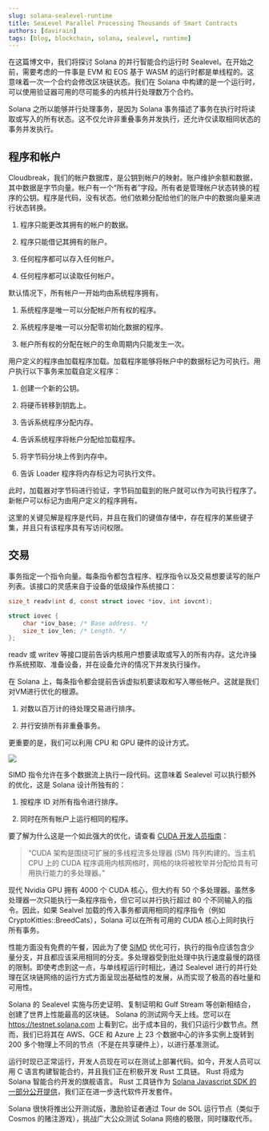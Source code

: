 ```yaml
---
slug: solana-sealevel-runtime
title: SeaLevel Parallel Processing Thousands of Smart Contracts
authors: [davirain]
tags: [blog, blockchain, solana, sealevel, runtime]
---
```


在这篇博文中，我们将探讨 Solana 的并行智能合约运行时 Sealevel。在开始之前，需要考虑的一件事是 EVM 和 EOS 基于 WASM 的运行时都是单线程的。这意味着一次一个合约会修改区块链状态。我们在 Solana 中构建的是一个运行时，可以使用验证器可用的尽可能多的内核并行处理数万个合约。

Solana 之所以能够并行处理事务，是因为 Solana 事务描述了事务在执行时将读取或写入的所有状态。这不仅允许非重叠事务并发执行，还允许仅读取相同状态的事务并发执行。

## 程序和帐户

Cloudbreak，我们的帐户数据库，是公钥到帐户的映射。账户维护余额和数据，其中数据是字节向量。帐户有一个“所有者”字段。所有者是管理帐户状态转换的程序的公钥。程序是代码，没有状态。他们依赖分配给他们的账户中的数据向量来进行状态转换。

1. 程序只能更改其拥有的帐户的数据。

2. 程序只能借记其拥有的账户。

3. 任何程序都可以存入任何帐户。

4. 任何程序都可以读取任何帐户。

默认情况下，所有帐户一开始均由系统程序拥有。

1. 系统程序是唯一可以分配帐户所有权的程序。

2. 系统程序是唯一可以分配零初始化数据的程序。

3. 帐户所有权的分配在帐户的生命周期内只能发生一次。

用户定义的程序由加载程序加载。加载程序能够将帐户中的数据标记为可执行。用户执行以下事务来加载自定义程序：

1. 创建一个新的公钥。

2. 将硬币转移到钥匙上。

3. 告诉系统程序分配内存。

4. 告诉系统程序将帐户分配给加载程序。

5. 将字节码分块上传到内存中。

6. 告诉 Loader 程序将内存标记为可执行文件。

此时，加载器对字节码进行验证，字节码加载到的账户就可以作为可执行程序了。新帐户可以标记为由用户定义的程序拥有。

这里的关键见解是程序是代码，并且在我们的键值存储中，存在程序的某些键子集，并且只有该程序具有写访问权限。

## 交易

事务指定一个指令向量。每条指令都包含程序、程序指令以及交易想要读写的账户列表。该接口的灵感来自于设备的低级操作系统接口：

```c
size_t readv(int d, const struct iovec *iov, int iovcnt);

struct iovec {
    char *iov_base; /* Base address. */
    size_t iov_len; /* Length. */
};
```

readv 或 writev 等接口提前告诉内核用户想要读取或写入的所有内存。这允许操作系统预取、准备设备，并在设备允许的情况下并发执行操作。


在 Solana 上，每条指令都会提前告诉虚拟机要读取和写入哪些帐户。这就是我们对VM进行优化的根源。

1. 对数以百万计的待处理交易进行排序。

2. 并行安排所有非重叠事务。

更重要的是，我们可以利用 CPU 和 GPU 硬件的设计方式。


![](https://miro.medium.com/v2/resize:fit:4800/format:webp/1*5CwncUtV3FwS3Gp91RGmSA.png)


SIMD 指令允许在多个数据流上执行一段代码。这意味着 Sealevel 可以执行额外的优化，这是 Solana 设计所独有的：

1. 按程序 ID 对所有指令进行排序。

2. 同时在所有帐户上运行相同的程序。

要了解为什么这是一个如此强大的优化，请查看 [CUDA 开发人员指南](https://docs.nvidia.com/cuda/)：

> “CUDA 架构是围绕可扩展的多线程流多处理器 (SM) 阵列构建的。当主机 CPU 上的 CUDA 程序调用内核网格时，网格的块将被枚举并分配给具有可用执行能力的多处理器。”

现代 Nvidia GPU 拥有 4000 个 CUDA 核心，但大约有 50 个多处理器。虽然多处理器一次只能执行一条程序指令，但它可以并行执行超过 80 个不同输入的指令。因此，如果 Sealvel 加载的传入事务都调用相同的程序指令（例如 CryptoKitties::BreedCats），Solana 可以在所有可用的 CUDA 核心上同时执行所有事务。

性能方面没有免费的午餐，因此为了使 [SIMD](https://en.wikipedia.org/wiki/SIMD) 优化可行，执行的指令应该包含少量分支，并且都应该采用相同的分支。多处理器受到批处理中执行速度最慢的路径的限制。即使考虑到这一点，与单线程运行时相比，通过 Sealevel 进行的并行处理在区块链网络的运行方式方面呈现出基础性的发展，从而实现了极高的吞吐量和可用性。


Solana 的 Sealevel 实施与历史证明、复制证明和 Gulf Stream 等创新相结合，创建了世界上性能最高的区块链。 Solana 的测试网今天上线。您可以在 https://testnet.solana.com 上看到它。出于成本目的，我们只运行少数节点。然而，我们已将其在 AWS、GCE 和 Azure 上 23 个数据中心的许多实例上旋转到 200 多个物理上不同的节点（不是在共享硬件上），以进行基准测试。

运行时现已正常运行，开发人员现在可以在测试上部署代码。如今，开发人员可以用 C 语言构建智能合约，并且我们正在积极开发 Rust 工具链。 Rust 将成为 Solana 智能合约开发的旗舰语言。 Rust 工具链作为 [Solana Javascript SDK 的一部分公开提供](https://github.com/solana-labs/solana-web3.js)，我们正在进一步迭代软件开发套件。

Solana 很快将推出公开测试版，激励验证者通过 Tour de SOL 运行节点（类似于 Cosmos 的赌注游戏），挑战广大公众测试 Solana 网络的极限，同时赚取代币。
